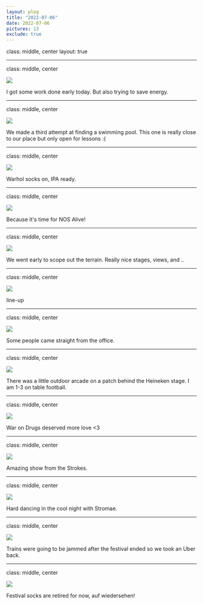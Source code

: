 ```yaml
---
layout: plog
title: "2022-07-06"
date: 2022-07-06
pictures: 13
exclude: true
---
```


class: middle, center
layout: true

---

class: middle, center

<img class="plog-picture" src="{{ site.baseurl }}/img/plog/2022-07-06/01.jpg" />

I got some work done early today. But also trying to save energy.

---

class: middle, center

<img class="plog-picture" src="{{ site.baseurl }}/img/plog/2022-07-06/02.jpg" />

We made a third attempt at finding a swimming pool. This one is really close to our place but only open for lessons :(

---

class: middle, center

<img class="plog-picture" src="{{ site.baseurl }}/img/plog/2022-07-06/03.jpg" />

Warhol socks on, IPA ready.

---

class: middle, center

<img class="plog-picture" src="{{ site.baseurl }}/img/plog/2022-07-06/04.jpeg" />

Because it's time for NOS Alive! 

---

class: middle, center

<img class="plog-picture" src="{{ site.baseurl }}/img/plog/2022-07-06/05.jpg" />

We went early to scope out the terrain. Really nice stages, views, and ..

---

class: middle, center

<img class="plog-picture" src="{{ site.baseurl }}/img/plog/2022-07-06/06.jpg" />

line-up

---

class: middle, center

<img class="plog-picture" src="{{ site.baseurl }}/img/plog/2022-07-06/07.jpg" />

Some people came straight from the office.

---

class: middle, center

<img class="plog-picture" src="{{ site.baseurl }}/img/plog/2022-07-06/08.jpg" />

There was a little outdoor arcade on a patch behind the Heineken stage. I am 1-3 on table football.

---

class: middle, center

<img class="plog-picture" src="{{ site.baseurl }}/img/plog/2022-07-06/09.jpg" />

War on Drugs deserved more love <3

---

class: middle, center

<img class="plog-picture" src="{{ site.baseurl }}/img/plog/2022-07-06/10.jpg" />

Amazing show from the Strokes.

---

class: middle, center

<img class="plog-picture" src="{{ site.baseurl }}/img/plog/2022-07-06/11.jpg" />

Hard dancing in the cool night with Stromae.

---

class: middle, center

<img class="plog-picture" src="{{ site.baseurl }}/img/plog/2022-07-06/12.jpg" />

Trains were going to be jammed after the festival ended so we took an Uber back.

---

class: middle, center

<img class="plog-picture" src="{{ site.baseurl }}/img/plog/2022-07-06/13.jpg" />

Festival socks are retired for now, auf wiedersehen!

